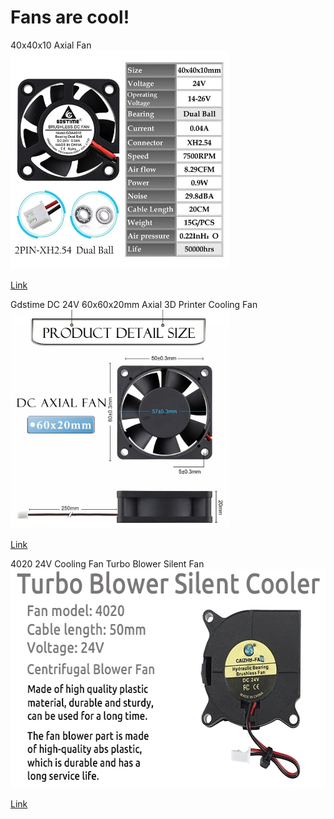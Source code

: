 # Fans are cool!

40x40x10 Axial Fan  
<img src="../images/Gdstime-24V-40x40x10mm.webp" width=350 height=350 title="Fan" />

[Link](https://www.aliexpress.us/item/2251832540325686.html?gatewayAdapt=glo2usa4itemAdapt)

Gdstime DC 24V 60x60x20mm Axial 3D Printer Cooling Fan   
<img src="../images/Gdstime-24V-60x60x20mm.webp" width=350 height=350 title="Fan" />

[Link](https://www.aliexpress.us/item/2251832813839000.html?spm=a2g0o.detail.0.0.9d38jMZ3jMZ3aw&gps-id=pcDetailTopMoreOtherSeller&scm=1007.40050.362094.0&scm_id=1007.40050.362094.0&scm-url=1007.40050.362094.0&pvid=cec2a819-af04-4fc9-ad1c-c593a66e53e5&_t=gps-id:pcDetailTopMoreOtherSeller,scm-url:1007.40050.362094.0,pvid:cec2a819-af04-4fc9-ad1c-c593a66e53e5,tpp_buckets:668%232846%238109%231935&pdp_npi=4%40dis%21USD%213.00%212.76%21%21%213.00%21%21%402103835e17041504578593310e736d%2112000036153421719%21rec%21US%21%21AB)

4020 24V Cooling Fan Turbo Blower Silent Fan  
<img src="../images/FYSETC.webp" width=600 height=350 title="Fan" />  

 [Link](https://www.aliexpress.us/item/3256804897353097.html?spm=a2g0o.productlist.main.11.2f60BWtiBWtiBl&algo_pvid=77597551-ba13-4ae9-9154-103a4752aec1&algo_exp_id=77597551-ba13-4ae9-9154-103a4752aec1-5&pdp_npi=4%40dis%21USD%214.23%210.99%21%21%214.23%21%21%4021038ed817041449443638653e696b%2112000031582495022%21sea%21US%210%21AB&curPageLogUid=XARN7ILN8PyX)

